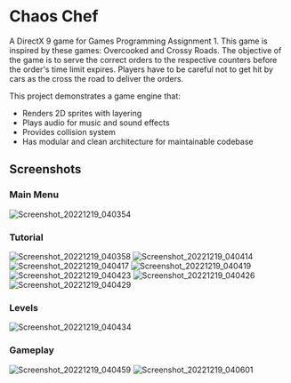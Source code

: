 # Chaos Chef
A DirectX 9 game for Games Programming Assignment 1. This game is inspired by these games: Overcooked and Crossy Roads. The objective of the game is to serve the correct orders to the respective counters before the order's time limit expires. Players have to be careful not to get hit by cars as the cross the road to deliver the orders.

This project demonstrates a game engine that:
- Renders 2D sprites with layering
- Plays audio for music and sound effects
- Provides collision system
- Has modular and clean architecture for maintainable codebase

## Screenshots
### Main Menu
![Screenshot_20221219_040354](https://user-images.githubusercontent.com/70547991/208377560-f49788d7-464c-49b7-98c2-6f3d431922b1.png)

### Tutorial
![Screenshot_20221219_040358](https://user-images.githubusercontent.com/70547991/208377649-19d3b1ea-ee92-416e-a4c3-35a42bc2324f.png)
![Screenshot_20221219_040414](https://user-images.githubusercontent.com/70547991/208377663-814e94c4-a3e1-4a54-86b6-05fa0f70611d.png)
![Screenshot_20221219_040417](https://user-images.githubusercontent.com/70547991/208377665-c21ccb9f-6007-4f50-9440-9c319c2d3a24.png)
![Screenshot_20221219_040419](https://user-images.githubusercontent.com/70547991/208377669-ba92983b-0803-4d49-8a37-eb10e6c28092.png)
![Screenshot_20221219_040423](https://user-images.githubusercontent.com/70547991/208377671-96573812-7043-41c1-acc5-3dff7f5c1294.png)
![Screenshot_20221219_040426](https://user-images.githubusercontent.com/70547991/208377675-882a7075-5e9b-4f97-807a-2561c7954c9e.png)
![Screenshot_20221219_040429](https://user-images.githubusercontent.com/70547991/208377679-c355475a-4a1b-43a1-90cb-553cddde35d5.png)

### Levels
![Screenshot_20221219_040434](https://user-images.githubusercontent.com/70547991/208377775-5f39de7b-2fb9-46b8-a60e-a1a5d30039fb.png)

### Gameplay
![Screenshot_20221219_040459](https://user-images.githubusercontent.com/70547991/208377821-d8f513e4-9a9f-4eb6-8685-d56b81ea6b67.png)
![Screenshot_20221219_040601](https://user-images.githubusercontent.com/70547991/208377830-5be77918-ecf2-4c61-8c7e-aa7e8cc380a4.png)
